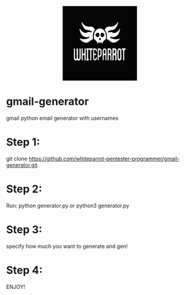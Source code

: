 <center>
  <img src="logo.png"  width="200" height="200" style="text-align:center;
 display:block;"/>
</center>

# gmail-generator
gmail python email generator with usernames

# Step 1: 

git clone https://github.com/whiteparrot-pentester-programmer/gmail-generator.git

# Step 2: 

Run: python generator.py or
     python3 generator.py 

# Step 3: 

specify how much you want to generate and gen!

# Step 4: 

ENJOY!
